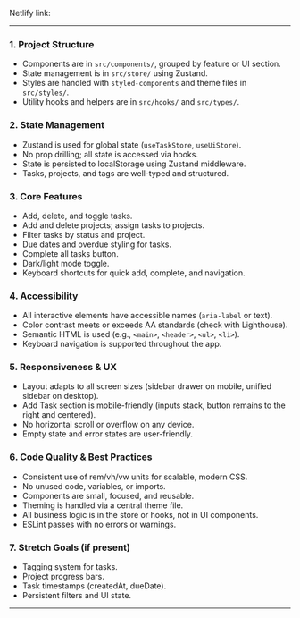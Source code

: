 Netlify link:

---

### 1. **Project Structure**

- Components are in `src/components/`, grouped by feature or UI section.
- State management is in `src/store/` using Zustand.
- Styles are handled with `styled-components` and theme files in `src/styles/`.
- Utility hooks and helpers are in `src/hooks/` and `src/types/`.

### 2. **State Management**

- Zustand is used for global state (`useTaskStore`, `useUiStore`).
- No prop drilling; all state is accessed via hooks.
- State is persisted to localStorage using Zustand middleware.
- Tasks, projects, and tags are well-typed and structured.

### 3. **Core Features**

- Add, delete, and toggle tasks.
- Add and delete projects; assign tasks to projects.
- Filter tasks by status and project.
- Due dates and overdue styling for tasks.
- Complete all tasks button.
- Dark/light mode toggle.
- Keyboard shortcuts for quick add, complete, and navigation.

### 4. **Accessibility**

- All interactive elements have accessible names (`aria-label` or text).
- Color contrast meets or exceeds AA standards (check with Lighthouse).
- Semantic HTML is used (e.g., `<main>`, `<header>`, `<ul>`, `<li>`).
- Keyboard navigation is supported throughout the app.

### 5. **Responsiveness & UX**

- Layout adapts to all screen sizes (sidebar drawer on mobile, unified sidebar on desktop).
- Add Task section is mobile-friendly (inputs stack, button remains to the right and centered).
- No horizontal scroll or overflow on any device.
- Empty state and error states are user-friendly.

### 6. **Code Quality & Best Practices**

- Consistent use of rem/vh/vw units for scalable, modern CSS.
- No unused code, variables, or imports.
- Components are small, focused, and reusable.
- Theming is handled via a central theme file.
- All business logic is in the store or hooks, not in UI components.
- ESLint passes with no errors or warnings.

### 7. **Stretch Goals (if present)**

- Tagging system for tasks.
- Project progress bars.
- Task timestamps (createdAt, dueDate).
- Persistent filters and UI state.

---
